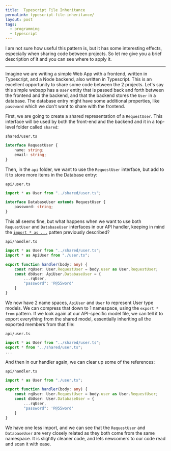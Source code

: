 ```yaml
---
title:  Typescript File Inheritance
permalink: typescript-file-inheritance/
layout: post
tags:
  - programming
  - typescript
---
```


I am not sure how useful this pattern is, but it has some interesting effects, especially when sharing code between projects. So let me give you a brief description of it and you can see where to apply it.

---

Imagine we are writing a simple Web App with a frontend, written in Typescript, and a Node backend, also written in Typescript. This is an excellent opportunity to share some code between the 2 projects. Let's say this simple webapp has a `User` entity that is passed back and forth between the frontend and the backend, and that the backend stores the `User` in a database. The database entry might have some additional properties, like `password` which we don't want to share with the frontend.

First, we are going to create a shared representation of a `RequestUser`. This interface will be used by both the front-end and the backend and it in a top-level folder called `shared`:

`shared/user.ts`

```typescript
interface RequestUser {
    name: string;
    email: string;
}
```

Then, in the `api` folder, we want to use the `RequestUser` interface, but add to it to store more items in the Database entry:

`api/user.ts`

```typescript
import * as User from "../shared/user.ts";

interface DatabaseUser extends RequestUser {
    password: string;
}
```

This all seems fine, but what happens when we want to use both `RequestUser` and `DatabaseUser` interfaces in our API handler, keeping in mind the [`import * as ...`](https://james.cx/typescript/2020/06/27/typescript-star-as.html) patten previously described?

`api/handler.ts`

```typescript
import * as User from "../shared/user.ts";
import * as ApiUser from "./user.ts";

export function handler(body: any) {
    const rqUser: User.RequestUser = body.user as User.RequestUser;
    const dbUser: ApiUser.DatabaseUser = {
        ...rqUser,
        "password": 'P@55word'
    }
}
```

We now have 2 name spaces, `ApiUser` and `User` to represent User type models. We can compress that down to 1 namespace, using the `export * from` pattern. If we look again at our API-specific model file, we can tell it to export everything from the shared model, essentially inheriting all the exported members from that file:

`api/user.ts`

```typescript
import * as User from "../shared/user.ts";
export * from "../shared/user.ts";
...
```

And then in our handler again, we can clear up some of the references:

`api/handler.ts`

```typescript
import * as User from "./user.ts";

export function handler(body: any) {
    const rqUser: User.RequestUser = body.user as User.RequestUser;
    const dbUser: User.DatabaseUser = {
        ...rqUser,
        "password": 'P@55word'
    }
}
```

We have one less import, and we can see that the `RequestUser` and `DatabaseUser` are very closely related as they both come from the same namespace. It is slightly cleaner code, and lets newcomers to our code read and scan it with ease.

